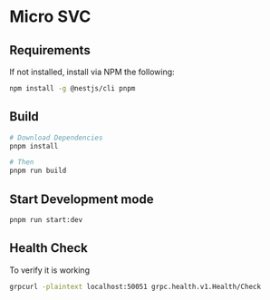# Micro SVC

## Requirements

If not installed, install via NPM the following:

```sh
npm install -g @nestjs/cli pnpm
```

## Build

```sh
# Download Dependencies
pnpm install

# Then
pnpm run build
```

## Start Development mode

```sh
pnpm run start:dev
```

## Health Check

To verify it is working

```sh
grpcurl -plaintext localhost:50051 grpc.health.v1.Health/Check
```
